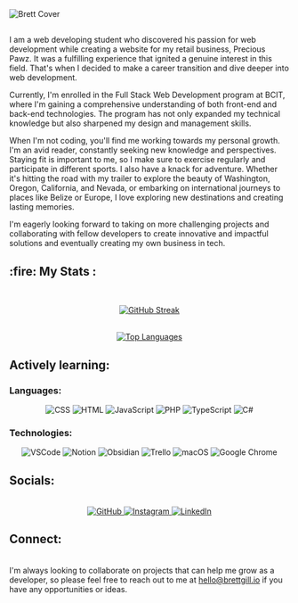 <img src="https://github.com/breadscorner/breadscorner/assets/108560747/92c1f281-5c35-4ed4-81be-938b3a1ab049" alt="Brett Cover">

## 

I am a web developing student who discovered his passion for web development while creating a website for my retail business, Precious Pawz. It was a fulfilling experience that ignited a genuine interest in this field. That's when I decided to make a career transition and dive deeper into web development.

Currently, I'm enrolled in the Full Stack Web Development program at BCIT, where I'm gaining a comprehensive understanding of both front-end and back-end technologies. The program has not only expanded my technical knowledge but also sharpened my design and management skills.

When I'm not coding, you'll find me working towards my personal growth. I'm an avid reader, constantly seeking new knowledge and perspectives. Staying fit is important to me, so I make sure to exercise regularly and participate in different sports. I also have a knack for adventure. Whether it's hitting the road with my trailer to explore the beauty of Washington, Oregon, California, and Nevada, or embarking on international journeys to places like Belize or Europe, I love exploring new destinations and creating lasting memories.

I'm eagerly looking forward to taking on more challenging projects and collaborating with fellow developers to create innovative and impactful solutions and eventually creating my own business in tech.

<div>
  <h2>:fire: My Stats :</h2>
  <br>
  <p align="center">
    <a href="https://git.io/streak-stats">
      <img src="http://github-readme-streak-stats.herokuapp.com?user=breadscorner&theme=dark&background=000000" alt="GitHub Streak" />
    </a>
  </p>
</div>

<br>
<div align="center">
  <a href="https://github.com/anuraghazra/github-readme-stats">
    <img src="https://github-readme-stats.vercel.app/api/top-langs/?username=breadscorner&layout=compact&theme=vision-friendly-dark" alt="Top Languages" />
  </a>
</div>

## Actively learning:

### Languages:

<div align="center">
  <img src="https://img.shields.io/badge/CSS3-000000?style=for-the-badge&logo=css3&logoColor=white" alt="CSS">
  <img src="https://img.shields.io/badge/HTML5-000000?style=for-the-badge&logo=html5&logoColor=white" alt="HTML">
  <img src="https://img.shields.io/badge/JavaScript-000000?style=for-the-badge&logo=javascript&logoColor=white" alt="JavaScript">
  <img src="https://img.shields.io/badge/PHP-000000?style=for-the-badge&logo=php&logoColor=white" alt="PHP">
  <img src="https://img.shields.io/badge/TypeScript-000000?style=for-the-badge&logo=typescript&logoColor=white" alt="TypeScript">
  <img src="https://img.shields.io/badge/C%23-000000?style=for-the-badge&logo=c-sharp&logoColor=white" alt="C#">
</div>

### Technologies:

<div align="center">
    <img src="https://img.shields.io/badge/VSCode-000000?style=for-the-badge&logo=visual-studio-code&logoColor=white" alt="VSCode">
    <img src="https://img.shields.io/badge/Notion-000000?style=for-the-badge&logo=notion&logoColor=white" alt="Notion">
    <img src="https://img.shields.io/badge/Obsidian-000000?style=for-the-badge&logo=obsidian&logoColor=white" alt="Obsidian">
    <img src="https://img.shields.io/badge/Trello-000000?style=for-the-badge&logo=trello&logoColor=white" alt="Trello">
    <img src="https://img.shields.io/badge/macOS-000000?style=for-the-badge&logo=apple&logoColor=white" alt="macOS">
    <img src="https://img.shields.io/badge/Google_Chrome-000000?style=for-the-badge&logo=google-chrome&logoColor=white" alt="Google Chrome">
</div>

## Socials:

<br>
<div align="center">
  <span>
    <a href="https://www.facebook.com/brett.gill.986">
      <img src="https://img.shields.io/badge/GitHub-000000?style=for-the-badge&logo=github&logoColor=white" alt="GitHub">
    </a>
  </span>
  <span>
    <a href="https://www.instagram.com/bstevieg/">
      <img src="https://img.shields.io/badge/Instagram-000000?style=for-the-badge&logo=instagram&logoColor=white" alt="Instagram">
    </a>
  </span>
  <span>
    <a href="https://www.linkedin.com/in/thebrettgill/">
      <img src="https://img.shields.io/badge/LinkedIn-000000?style=for-the-badge&logo=linkedin&logoColor=white" alt="LinkedIn">
    </a>
  </span>
</div>

## Connect:

<br>I'm always looking to collaborate on projects that can help me grow as a developer, so please feel free to reach out to me at hello@brettgill.io if you have any opportunities or ideas.


